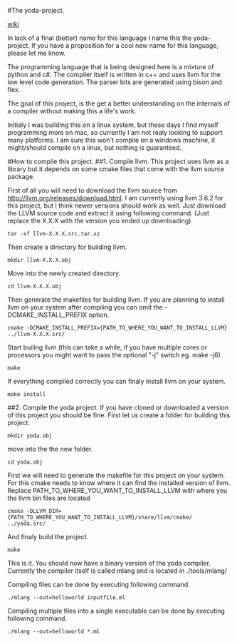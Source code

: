 #The yoda-project.

[wiki](URL_to_wiki)

In lack of a final (better) name for this language I name this the yoda-project.
If you have a proposition for a cool new name for this language, please let me know.

The programming language that is being designed here is a mixture of python and c#.
The compiler itself is written in c++ and uses llvm for the low level code generation.
The parser bits are generated using bison and flex.

The goal of this project, is the get a better understanding on the internals of a compiler without making this a life's work.

Initialy I was building this on a linux system, but these days I find myself programming more on mac, so currently I am not realy looking to support many platforms. I am sure this won't compile on a windows machine, it might/should compile on a linux, but nothing is guaranteed.


#How to compile this project.
##1. Compile llvm.
This project uses llvm as a library but it depends on some cmake files that come with the llvm source package.

First of all you will need to download the llvm source from http://llvm.org/releases/download.html.
I am currently using llvm 3.6.2 for this project, but I think newer versions should work as well.
Just download the LLVM source code and extract it using following command. 
(Just replace the X.X.X with the version you ended up downloading) 
```
tar -xf llvm-X.X.X.src.tar.xz
```
Then create a directory for building llvm.
```
mkdir llvm-X.X.X.obj
```
Move into the newly created directory.
```
cd llvm-X.X.X.obj
```
Then generate the makefiles for building llvm.
If you are planning to install llvm on your system after compiling you can omit the -DCMAKE_INSTALL_PREFIX option.
```
cmake -DCMAKE_INSTALL_PREFIX={PATH_TO_WHERE_YOU_WANT_TO_INSTALL_LLVM} ../llvm-X.X.X.src/
```
Start builing llvm (this can take a while, if you have multiple cores or processors you might want to pass the optional "-j" switch eg. make -j6)
```
make
```
If everything compiled correctly you can finaly install llvm on your system.
```
make install
```

##2. Compile the yoda project.
If you have cloned or downloaded a version of this project you should be fine.
First let us create a folder for building this project.
```
mkdir yoda.obj
```
move into the the new folder.
```
cd yoda.obj
```
First we will need to generate the makefile for this project on your system.
For this cmake needs to know where it can find the installed version of llvm.
Replace PATH_TO_WHERE_YOU_WANT_TO_INSTALL_LLVM with where you the llvm bin files are located 
```
cmake -DLLVM_DIR={PATH_TO_WHERE_YOU_WANT_TO_INSTALL_LLVM}/share/llvm/cmake/ ../yoda.src/
```
And finaly build the project.
```
make
```

This is it. 
You should now have a binary version of the yoda compiler.
Currently the compiler itself is called mlang and is located in ./tools/mlang/

Compiling files can be done by executing following command.
```
./mlang --out=helloworld inputfile.ml
```

Compiling multiple files into a single executable can be done by executing following command.
```
./mlang --out=helloworld *.ml
```





